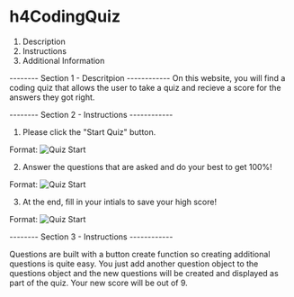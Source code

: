 # h4CodingQuiz



1) Description
2) Instructions
3) Additional Information

-------- Section 1 - Descritpion ------------
On this website, you will find a coding quiz that allows the user to take a quiz and recieve a score for the answers they got right. 


-------- Section 2 - Instructions ------------

1) Please click the "Start Quiz" button. 

Format: ![Quiz Start](images/quizButton.jpeg)

2) Answer the questions that are asked and do your best to get 100%!

Format: ![Quiz Start](images/quizQuestions.jpeg)

3) At the end, fill in your intials to save your high score!

Format: ![Quiz Start](images/quizScore.jpeg)

-------- Section 3 - Instructions ------------

Questions are built with a button create function so creating additional questions is quite easy. You just add another question object to the questions object and the new questions will be created and displayed as part of the quiz. Your new score will be out of 9. 



